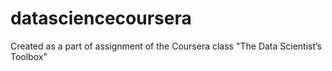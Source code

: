 # datasciencecoursera
Created as a part of assignment of the Coursera class "The Data Scientist’s Toolbox"
